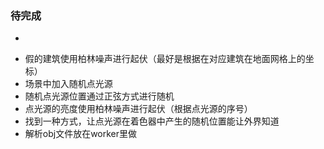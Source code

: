 ### 待完成
- ~~~假的建筑模型修改中心到底面上~~~
- 假的建筑使用柏林噪声进行起伏（最好是根据在对应建筑在地面网格上的坐标）
- 场景中加入随机点光源
- 随机点光源位置通过正弦方式进行随机
- 点光源的亮度使用柏林噪声进行起伏（根据点光源的序号）
- 找到一种方式，让点光源在着色器中产生的随机位置能让外界知道
- 解析obj文件放在worker里做